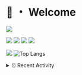 # 👋 ・ Welcome
![](https://komarev.com/ghpvc/?username=Lorenzo0111)

![](https://img.shields.io/badge/Java-ED8B00?style=for-the-badge&logo=java&logoColor=white)
![](https://img.shields.io/badge/JavaScript-323330?style=for-the-badge&logo=javascript&logoColor=F7DF1E)
![](https://img.shields.io/badge/Node.js-339933?style=for-the-badge&logo=nodedotjs&logoColor=white)
![](https://img.shields.io/badge/React-20232A?style=for-the-badge&logo=react&logoColor=61DAFB)

[![](https://github-readme-stats.vercel.app/api?username=Lorenzo0111&show_icons=true&count_private=true)](https://github.com/Lorenzo0111)
![Top Langs](https://github-readme-stats.vercel.app/api/top-langs/?username=Lorenzo0111&layout=compact)

<details>
<summary>⏰ Recent Activity</summary>

<!--RECENT_ACTIVITY:start-->
1. ![issueClosed] **Issue closed:** [ZombieStriker/QualityArmory#232](https://github.com/ZombieStriker/QualityArmory/issues/232)
2. ![comment] **Commented:** [ZombieStriker/QualityArmory#232](https://github.com/ZombieStriker/QualityArmory/issues/232#issuecomment-1000127708)
3. ![issueClosed] **Issue closed:** [ZombieStriker/QualityArmory#231](https://github.com/ZombieStriker/QualityArmory/issues/231)
4. ![comment] **Commented:** [ZombieStriker/QualityArmory#231](https://github.com/ZombieStriker/QualityArmory/issues/231#issuecomment-999328551)
5. ![prMerged] **Pull request merged:** [ZombieStriker/QualityArmory#225](https://github.com/ZombieStriker/QualityArmory/pull/225)
6. ![issueClosed] **Issue closed:** [ZombieStriker/QualityArmory#227](https://github.com/ZombieStriker/QualityArmory/issues/227)
7. ![comment] **Commented:** [ZombieStriker/QualityArmory#227](https://github.com/ZombieStriker/QualityArmory/issues/227#issuecomment-995466334)
8. ![prMerged] **Pull request merged:** [Lorenzo0111/RocketPlaceholders#55](https://github.com/Lorenzo0111/RocketPlaceholders/pull/55)
9. ![comment] **Commented:** [ZombieStriker/QualityArmory#227](https://github.com/ZombieStriker/QualityArmory/issues/227#issuecomment-994566542)
10. ![comment] **Commented:** [ZombieStriker/QualityArmory#227](https://github.com/ZombieStriker/QualityArmory/issues/227#issuecomment-994335670)
<!--RECENT_ACTIVITY:end-->


<!--RECENT_ACTIVITY:last_update-->
Last Updated: Thursday, December 23rd, 2021, 12:19:22 PM
<!--RECENT_ACTIVITY:last_update_end-->
</details>

[issueOpened]: https://cdn.jsdelivr.net/gh/Readme-Workflows/Readme-Icons@main/icons/octicons/IssueOpenedOld.svg
[issueClosed]: https://cdn.jsdelivr.net/gh/Readme-Workflows/Readme-Icons@main/icons/octicons/IssueClosedOld.svg

[prOpened]: https://cdn.jsdelivr.net/gh/Readme-Workflows/Readme-Icons@main/icons/octicons/PullRequestOpened.svg
[prClosed]: https://cdn.jsdelivr.net/gh/Readme-Workflows/Readme-Icons@main/icons/octicons/PullRequestClosed.svg
[prMerged]: https://cdn.jsdelivr.net/gh/Readme-Workflows/Readme-Icons@main/icons/octicons/PullRequestMerged.svg

[comment]: https://cdn.jsdelivr.net/gh/Readme-Workflows/Readme-Icons@main/icons/octicons/Comment.svg

[changesRequested]: https://cdn.jsdelivr.net/gh/Readme-Workflows/Readme-Icons@main/icons/octicons/RequestedChanges.svg
[approved]: https://cdn.jsdelivr.net/gh/Readme-Workflows/Readme-Icons@main/icons/octicons/ApprovedChanges.svg

[repoCreated]: https://cdn.jsdelivr.net/gh/Readme-Workflows/Readme-Icons@main/icons/octicons/Repository.svg
[release]: https://cdn.jsdelivr.net/gh/Readme-Workflows/Readme-Icons@main/icons/octicons/Release.svg
[star]: https://cdn.jsdelivr.net/gh/Readme-Workflows/Readme-Icons@main/icons/octicons/StarredRepository.svg
[wiki]: https://cdn.jsdelivr.net/gh/Readme-Workflows/Readme-Icons@main/icons/octicons/Wiki.svg
[fork]: https://cdn.jsdelivr.net/gh/Readme-Workflows/Readme-Icons@main/icons/octicons/ForkedRepository.svg
[people]: https://cdn.jsdelivr.net/gh/Readme-Workflows/Readme-Icons@main/icons/octicons/People.svg
